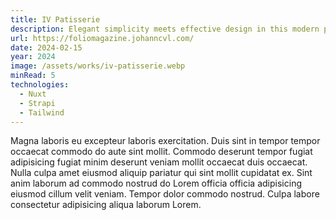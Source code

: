 ```yaml
---
title: IV Patisserie
description: Elegant simplicity meets effective design in this modern patisserie website
url: https://foliomagazine.johanncvl.com/
date: 2024-02-15
year: 2024
image: /assets/works/iv-patisserie.webp
minRead: 5
technologies:
  - Nuxt
  - Strapi
  - Tailwind
---
```

Magna laboris eu excepteur laboris exercitation. Duis sint in tempor tempor occaecat commodo do aute sint mollit. Commodo deserunt tempor fugiat adipisicing fugiat minim deserunt veniam mollit occaecat duis occaecat. Nulla culpa amet eiusmod aliquip pariatur qui sint mollit cupidatat ex. Sint anim laborum ad commodo nostrud do Lorem officia officia adipisicing eiusmod cillum velit veniam. Tempor dolor commodo nostrud. Culpa labore consectetur adipisicing aliqua laborum Lorem.